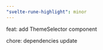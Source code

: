```yaml
---
"svelte-rune-highlight": minor
---
```


feat: add ThemeSelector component

chore: dependencies update
